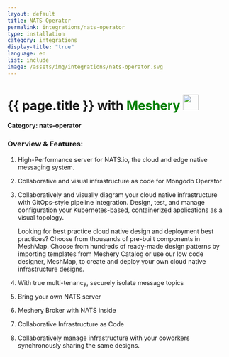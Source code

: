 ```yaml
---
layout: default
title: NATS Operator
permalink: integrations/nats-operator
type: installation
category: integrations
display-title: "true"
language: en
list: include
image: /assets/img/integrations/nats-operator.svg
---
```


<h1>{{ page.title }} with <span style="font-weight: bold; color: green;">Meshery</span> <img src="{{ page.image }}" style="width: 35px; height: 35px;" /></h1>


#### Category: nats-operator

### Overview & Features:
1. High-Performance server for NATS.io, the cloud and edge native messaging system.

2. Collaborative and visual infrastructure as code for Mongodb Operator

4. 
    Collaboratively and visually diagram your cloud native infrastructure with GitOps-style pipeline integration. Design, test, and manage configuration your Kubernetes-based, containerized applications as a visual topology.



    Looking for best practice cloud native design and deployment best practices? Choose from thousands of pre-built components in MeshMap. Choose from hundreds of ready-made design patterns by importing templates from Meshery Catalog or use our low code designer, MeshMap, to create and deploy your own cloud native infrastructure designs.



5. With true multi-tenancy, securely isolate message topics

6. Bring your own NATS server

7. Meshery Broker with NATS inside

8. Collaborative Infrastructure as Code

9. Collaboratively manage infrastructure with your coworkers synchronously sharing the same designs.

